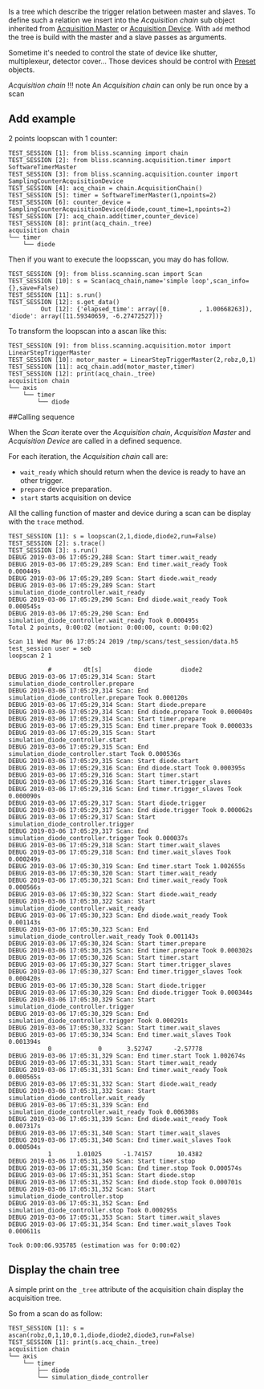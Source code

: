 Is a tree which describe the trigger relation between master and
slaves. To define such a relation we insert into the *Acquisition
chain* sub object inherited from [Acquisition
Master](scan_engine_acquisition_master_and_devices.html#Master) or
[Acquisition
Device](scan_engine_acquisition_master_and_devices.html#Device).  With
`add` method the tree is build with the master and a slave passes as
arguments.

Sometime it's needed to control the state of device like shutter,
multiplexeur, detector cover... Those devices should be control with
[Preset](scan_engine_preset.html) objects.

*Acquisition chain*
!!! note
    An *Acquisition chain* can only be run once by a scan

## Add example
 2 points loopscan with 1 counter:

    TEST_SESSION [1]: from bliss.scanning import chain                                     
    TEST_SESSION [2]: from bliss.scanning.acquisition.timer import SoftwareTimerMaster     
    TEST_SESSION [3]: from bliss.scanning.acquisition.counter import SamplingCounterAcquisitionDevice
    TEST_SESSION [4]: acq_chain = chain.AcquisitionChain()                                 
    TEST_SESSION [5]: timer = SoftwareTimerMaster(1,npoints=2)
    TEST_SESSION [6]: counter_device = SamplingCounterAcquisitionDevice(diode,count_time=1,npoints=2)
    TEST_SESSION [7]: acq_chain.add(timer,counter_device)
    TEST_SESSION [8]: print(acq_chain._tree)                                               
    acquisition chain
    └── timer
        └── diode

Then if you want to execute the loopsscan, you may do has follow.

    TEST_SESSION [9]: from bliss.scanning.scan import Scan
    TEST_SESSION [10]: s = Scan(acq_chain,name='simple loop',scan_info={},save=False)
    TEST_SESSION [11]: s.run()
    TEST_SESSION [12]: s.get_data()
             Out [12]: {'elapsed_time': array([0.        , 1.00668263]), 'diode': array([11.59340659, -6.27472527])}

To transform the loopscan into a ascan like this:

    TEST_SESSION [9]: from bliss.scanning.acquisition.motor import LinearStepTriggerMaster
    TEST_SESSION [10]: motor_master = LinearStepTriggerMaster(2,robz,0,1)
    TEST_SESSION [11]: acq_chain.add(motor_master,timer)
    TEST_SESSION [12]: print(acq_chain._tree)
    acquisition chain
    └── axis
        └── timer
            └── diode
    


##Calling sequence

When the *Scan* iterate over the *Acquisition chain*, *Acquisition Master* and
*Acquisition Device* are called in a defined sequence.

For each iteration, the *Acquisition chain* call are:

  * `wait_ready` which should return when the device is ready to have an other trigger.
  * `prepare` device preparation.
  * `start` starts acquisition on device
  

All the calling function of
master and device during a scan can be display with the `trace`
method.

    TEST_SESSION [1]: s = loopscan(2,1,diode,diode2,run=False)
    TEST_SESSION [2]: s.trace()
    TEST_SESSION [3]: s.run()
    DEBUG 2019-03-06 17:05:29,288 Scan: Start timer.wait_ready
    DEBUG 2019-03-06 17:05:29,289 Scan: End timer.wait_ready Took 0.000449s
    DEBUG 2019-03-06 17:05:29,289 Scan: Start diode.wait_ready
    DEBUG 2019-03-06 17:05:29,289 Scan: Start simulation_diode_controller.wait_ready
    DEBUG 2019-03-06 17:05:29,290 Scan: End diode.wait_ready Took 0.000545s
    DEBUG 2019-03-06 17:05:29,290 Scan: End simulation_diode_controller.wait_ready Took 0.000495s
    Total 2 points, 0:00:02 (motion: 0:00:00, count: 0:00:02)
    
    Scan 11 Wed Mar 06 17:05:24 2019 /tmp/scans/test_session/data.h5 test_session user = seb
    loopscan 2 1
    
               #         dt[s]         diode        diode2
    DEBUG 2019-03-06 17:05:29,314 Scan: Start simulation_diode_controller.prepare
    DEBUG 2019-03-06 17:05:29,314 Scan: End simulation_diode_controller.prepare Took 0.000120s
    DEBUG 2019-03-06 17:05:29,314 Scan: Start diode.prepare
    DEBUG 2019-03-06 17:05:29,314 Scan: End diode.prepare Took 0.000040s
    DEBUG 2019-03-06 17:05:29,314 Scan: Start timer.prepare
    DEBUG 2019-03-06 17:05:29,315 Scan: End timer.prepare Took 0.000033s
    DEBUG 2019-03-06 17:05:29,315 Scan: Start simulation_diode_controller.start
    DEBUG 2019-03-06 17:05:29,315 Scan: End simulation_diode_controller.start Took 0.000536s
    DEBUG 2019-03-06 17:05:29,315 Scan: Start diode.start
    DEBUG 2019-03-06 17:05:29,316 Scan: End diode.start Took 0.000395s
    DEBUG 2019-03-06 17:05:29,316 Scan: Start timer.start
    DEBUG 2019-03-06 17:05:29,316 Scan: Start timer.trigger_slaves
    DEBUG 2019-03-06 17:05:29,316 Scan: End timer.trigger_slaves Took 0.000090s
    DEBUG 2019-03-06 17:05:29,317 Scan: Start diode.trigger
    DEBUG 2019-03-06 17:05:29,317 Scan: End diode.trigger Took 0.000062s
    DEBUG 2019-03-06 17:05:29,317 Scan: Start simulation_diode_controller.trigger
    DEBUG 2019-03-06 17:05:29,317 Scan: End simulation_diode_controller.trigger Took 0.000037s
    DEBUG 2019-03-06 17:05:29,318 Scan: Start timer.wait_slaves
    DEBUG 2019-03-06 17:05:29,318 Scan: End timer.wait_slaves Took 0.000249s
    DEBUG 2019-03-06 17:05:30,319 Scan: End timer.start Took 1.002655s
    DEBUG 2019-03-06 17:05:30,320 Scan: Start timer.wait_ready
    DEBUG 2019-03-06 17:05:30,321 Scan: End timer.wait_ready Took 0.000566s
    DEBUG 2019-03-06 17:05:30,322 Scan: Start diode.wait_ready
    DEBUG 2019-03-06 17:05:30,322 Scan: Start simulation_diode_controller.wait_ready
    DEBUG 2019-03-06 17:05:30,323 Scan: End diode.wait_ready Took 0.001143s
    DEBUG 2019-03-06 17:05:30,323 Scan: End simulation_diode_controller.wait_ready Took 0.001143s
    DEBUG 2019-03-06 17:05:30,324 Scan: Start timer.prepare
    DEBUG 2019-03-06 17:05:30,325 Scan: End timer.prepare Took 0.000302s
    DEBUG 2019-03-06 17:05:30,326 Scan: Start timer.start
    DEBUG 2019-03-06 17:05:30,327 Scan: Start timer.trigger_slaves
    DEBUG 2019-03-06 17:05:30,327 Scan: End timer.trigger_slaves Took 0.000420s
    DEBUG 2019-03-06 17:05:30,328 Scan: Start diode.trigger
    DEBUG 2019-03-06 17:05:30,329 Scan: End diode.trigger Took 0.000344s
    DEBUG 2019-03-06 17:05:30,329 Scan: Start simulation_diode_controller.trigger
    DEBUG 2019-03-06 17:05:30,329 Scan: End simulation_diode_controller.trigger Took 0.000291s
    DEBUG 2019-03-06 17:05:30,332 Scan: Start timer.wait_slaves
    DEBUG 2019-03-06 17:05:30,334 Scan: End timer.wait_slaves Took 0.001394s
               0             0       3.52747      -2.57778
    DEBUG 2019-03-06 17:05:31,329 Scan: End timer.start Took 1.002674s
    DEBUG 2019-03-06 17:05:31,331 Scan: Start timer.wait_ready
    DEBUG 2019-03-06 17:05:31,331 Scan: End timer.wait_ready Took 0.000565s
    DEBUG 2019-03-06 17:05:31,332 Scan: Start diode.wait_ready
    DEBUG 2019-03-06 17:05:31,332 Scan: Start simulation_diode_controller.wait_ready
    DEBUG 2019-03-06 17:05:31,339 Scan: End simulation_diode_controller.wait_ready Took 0.006308s
    DEBUG 2019-03-06 17:05:31,339 Scan: End diode.wait_ready Took 0.007317s
    DEBUG 2019-03-06 17:05:31,340 Scan: Start timer.wait_slaves
    DEBUG 2019-03-06 17:05:31,340 Scan: End timer.wait_slaves Took 0.000504s
               1       1.01025      -1.74157       10.4382
    DEBUG 2019-03-06 17:05:31,349 Scan: Start timer.stop
    DEBUG 2019-03-06 17:05:31,350 Scan: End timer.stop Took 0.000574s
    DEBUG 2019-03-06 17:05:31,351 Scan: Start diode.stop
    DEBUG 2019-03-06 17:05:31,352 Scan: End diode.stop Took 0.000701s
    DEBUG 2019-03-06 17:05:31,352 Scan: Start simulation_diode_controller.stop
    DEBUG 2019-03-06 17:05:31,352 Scan: End simulation_diode_controller.stop Took 0.000295s
    DEBUG 2019-03-06 17:05:31,353 Scan: Start timer.wait_slaves
    DEBUG 2019-03-06 17:05:31,354 Scan: End timer.wait_slaves Took 0.000611s
    
    Took 0:00:06.935785 (estimation was for 0:00:02)

## Display the chain tree
A simple print on the `_tree` attribute of the acquisition chain
display the acquisition tree.

So from a scan do as follow:

    TEST_SESSION [1]: s = ascan(robz,0,1,10,0.1,diode,diode2,diode3,run=False)
    TEST_SESSION [1]: print(s.acq_chain._tree)
    acquisition chain
    └── axis
        └── timer
            ├── diode
            └── simulation_diode_controller
	    
    
